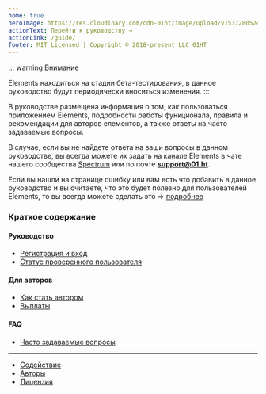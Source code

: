 ```yaml
---
home: true
heroImage: https://res.cloudinary.com/cdn-01ht/image/upload/v1537280524/logos/01ht/elements/logo.svg
actionText: Перейти к руководству →
actionLink: /guide/
footer: MIT Licensed | Copyright © 2018-present LLC 01HT
---
```


::: warning Внимание

Elements находиться на стадии бета-тестирования, в данное руководство будут периодически вноситься изменения.
:::

В руководстве размещена информация о том, как пользоваться приложением Elements, подробности работы функционала, правила и рекомендации для авторов елементов, а также ответы на часто задаваемые вопросы.

В случае, если вы не найдете ответа на ваши вопросы в данном руководстве, вы всегда можете их задать на канале Elements в чате нашего сообщества [Spectrum](https://spectrum.chat/01ht/elements/) или по почте **support@01.ht**.

Если вы нашли на странице ошибку или вам есть что добавить в данное руководство и вы считаете, что это будет полезно для пользователей Elements, то вы всегда можете сделать это => [подробнее](https://github.com/01HT/docs-elements-01-ht/blob/master/CONTRIBUTING.md)

### Краткое содержание

#### Руководство

* [Регистрация и вход](https://docs.elements.01.ht/guide/sign-in/)
* [Статус проверенного пользователя](https://docs.elements.01.ht/guide/verified-user/)

#### Для авторов

* [Как стать автором](https://docs.elements.01.ht/for-authors/how-become-author/)
* [Выплаты](https://docs.elements.01.ht/for-authors/payments/)

#### FAQ

* [Часто задаваемые вопросы](https://docs.elements.01.ht/faq/)

***

* [Содействие](https://github.com/01HT/docs-elements-01-ht/blob/master/CONTRIBUTING.md)
* [Авторы](https://github.com/01HT/docs-elements-01-ht/blob/master/CONTRIBUTORS.md)
* [Лицензия](https://github.com/01HT/docs-elements-01-ht/blob/master/LICENSE)